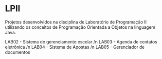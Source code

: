 # LPII
Projetos desenvolvidos na disciplina de Laboratório de Programação II utilizando os conceitos de Programação Orientada a Objetos na linguagem Java.

LAB02 - Sistema de gerenciamento escolar /n
LAB03 - Agenda de contatos eletrônica /n
LAB04 - Sistema de Apostas /n
LAB05 - Gerenciador de documentos
